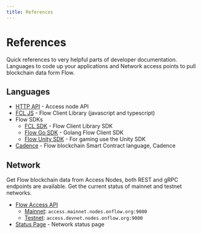 ```yaml
---
title: References
---
```


# References
Quick references to very helpful parts of developer documentation. Languages to code up your applications and Network access points to pull blockchain data form Flow.
## Languages

- [HTTP API](/http-api) - Access node API
- [FCL JS](../tools/clients/fcl-js/api.md) - Flow Client Library (javascript and typescript)
- Flow SDKs
  - [FCL SDK](../tools/clients/fcl-js/sdk-guidelines.mdx) - Flow Client Library SDK
  - [Flow Go SDK](../tools/clients/flow-go-sdk/index.mdx) - Golang Flow Client SDK
  - [Flow Unity SDK](https://unity-flow-sdk-api-docs.vercel.app/) - For gaming use the Unity SDK
- [Cadence](../cadence/language/functions.mdx) - Flow blockchain Smart Contract language, Cadence

## Network
Get Flow blockchain data from Access Nodes, both REST and gRPC endpoints are available. Get the current status of mainnet and testnet networks.

- [Flow Access API](../build/run-and-secure/nodes/access-api.mdx)
  - [Mainnet](../build/flow-networks/accessing-mainnet.md): `access.mainnet.nodes.onflow.org:9000`
  - [Testnet](../build/flow-networks/accessing-testnet.md): `access.devnet.nodes.onflow.org:9000`
- [Status Page](https://status.onflow.org/) - Network status page


